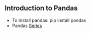 ## Introduction to Pandas
* To install pandas: pip install pandas
* Pandas [Series](https://pandas.pydata.org/pandas-docs/stable/getting_started/dsintro.html#series)
